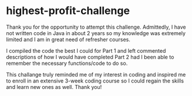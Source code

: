 # highest-profit-challenge

Thank you for the opportunity to attempt this challenge. Admittedly, I have not written code in Java in about 2 years so my knowledge was extremely limited and I am in great need of refresher courses. 

I compiled the code the best I could for Part 1 and left commented descriptions of how I would have completed Part 2 had I been able to remember the necessary functions/code to do so.

This challange truly reminded me of my interest in coding and inspired me to enroll in an extensive 3-week coding course so I could regain the skills and learn new ones as well. Thank you!
